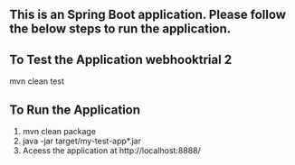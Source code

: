 ## This is an Spring Boot application. Please follow the below steps to run the application.

## To Test the Application webhooktrial 2
 mvn clean test
 
## To Run the Application 
1. mvn clean package
2. java -jar target/my-test-app*.jar
3. Aceess the application at http://localhost:8888/
